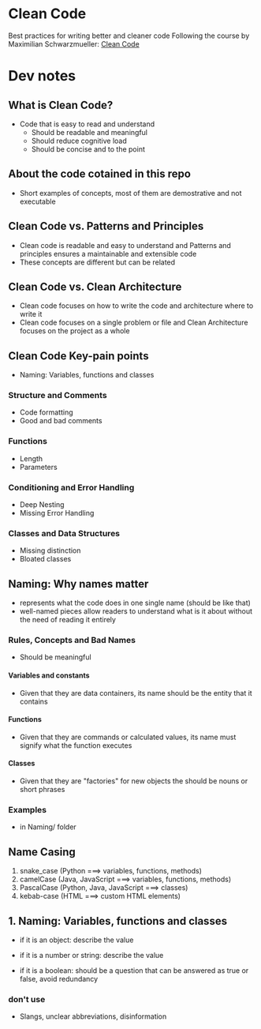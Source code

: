 # Clean Code

Best practices for writing better and cleaner code
Following the course by Maximilian Schwarzmueller: [Clean Code](https://www.udemy.com/course/writing-clean-code/)

# Dev notes

## What is Clean Code?

- Code that is easy to read and understand
  - Should be readable and meaningful
  - Should reduce cognitive load
  - Should be concise and to the point

## About the code cotained in this repo

- Short examples of concepts, most of them are demostrative and not executable

## Clean Code vs. Patterns and Principles

- Clean code is readable and easy to understand and Patterns and principles ensures a maintainable and extensible code
- These concepts are different but can be related

## Clean Code vs. Clean Architecture

- Clean code focuses on how to write the code and architecture where to write it
- Clean code focuses on a single problem or file and Clean Architecture focuses on the project as a whole

## Clean Code Key-pain points

- Naming: Variables, functions and classes

### Structure and Comments

- Code formatting
- Good and bad comments

### Functions

- Length
- Parameters

### Conditioning and Error Handling

- Deep Nesting
- Missing Error Handling

### Classes and Data Structures

- Missing distinction
- Bloated classes

## Naming: Why names matter

- represents what the code does in one single name (should be like that)
- well-named pieces allow readers to understand what is it about without the need of reading it entirely

### Rules, Concepts and Bad Names

- Should be meaningful

#### Variables and constants

- Given that they are data containers, its name should be the entity that it contains

#### Functions

- Given that they are commands or calculated values, its name must signify what the function executes

#### Classes

- Given that they are "factories" for new objects the should be nouns or short phrases

### Examples

- in Naming/ folder

## Name Casing

1. snake_case (Python ===> variables, functions, methods)
2. camelCase (Java, JavaScript ===> variables, functions, methods)
3. PascalCase (Python, Java, JavaScript ===> classes)
4. kebab-case (HTML ===> custom HTML elements)

## 1. Naming: Variables, functions and classes

- if it is an object: describe the value

- if it is a number or string: describe the value

- if it is a boolean: should be a question that can be answered as true or false, avoid redundancy

### don't use

- Slangs, unclear abbreviations, disinformation
